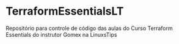 # TerraformEssentialsLT
Repositório para controle de código das aulas do Curso Terraform Essentials do instrutor Gomex na LinuxsTips
